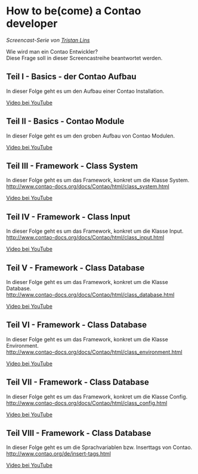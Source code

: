 
# How to be(come) a Contao developer

*Screencast-Serie von [*Tristan Lins*](http://www.infinitysoft.de/)*

Wie wird man ein Contao Entwickler?  
Diese Frage soll in dieser Screencastreihe beantwortet werden.

## Teil I - Basics - der Contao Aufbau

In dieser Folge geht es um den Aufbau einer Contao Installation.

[Video bei YouTube](https://www.youtube.com/watch?v=wJ-H9C8qB0Q)


## Teil II - Basics - Contao Module

In dieser Folge geht es um den groben Aufbau von Contao Modulen.

[Video bei YouTube](https://www.youtube.com/watch?v=41ARSujrVSA)


## Teil III - Framework - Class System

In dieser Folge geht es um das Framework, konkret um die Klasse System.  
http://www.contao-docs.org/docs/Contao/html/class_system.html

[Video bei YouTube](http://www.youtube.com/watch?v=qmLDvyNYnqs)


## Teil IV - Framework - Class Input

In dieser Folge geht es um das Framework, konkret um die Klasse Input.  
http://www.contao-docs.org/docs/Contao/html/class_input.html

[Video bei YouTube](http://www.youtube.com/watch?v=nuAEW7VDBC8)


## Teil V - Framework - Class Database

In dieser Folge geht es um das Framework, konkret um die Klasse Database.  
http://www.contao-docs.org/docs/Contao/html/class_database.html

[Video bei YouTube](http://www.youtube.com/watch?v=93duSGnf1AI)


## Teil VI - Framework - Class Database

In dieser Folge geht es um das Framework, konkret um die Klasse Environment.  
http://www.contao-docs.org/docs/Contao/html/class_environment.html

[Video bei YouTube](http://www.youtube.com/watch?v=A4twxFrjD4A)


## Teil VII - Framework - Class Database

In dieser Folge geht es um das Framework, konkret um die Klasse Config.  
http://www.contao-docs.org/docs/Contao/html/class_config.html

[Video bei YouTube](http://www.youtube.com/watch?v=GxxZHx_426k)


## Teil VIII - Framework - Class Database

In dieser Folge geht es um die Sprachvariablen bzw. Inserttags von Contao.  
http://www.contao.org/de/insert-tags.html

[Video bei YouTube](http://www.youtube.com/watch?v=Xb0kIfb3z4Q)



